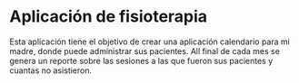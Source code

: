 # Aplicación de fisioterapia
Esta aplicación tiene el objetivo de crear una aplicación calendario para mi madre, donde puede administrar sus pacientes. All final de cada mes se genera un reporte sobre las sesiones a las que fueron sus pacientes y cuantas no asistieron.
